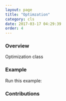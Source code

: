 ```yaml
---
layout: page
title: "Optimzation"
category: cls
date: 2017-03-17 04:29:39
order: 4
---
```


### Overview
Optimization class 

### Example
Run this example:


### Contributions

